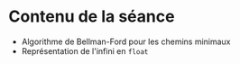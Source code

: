 # Contenu de la séance

- Algorithme de Bellman-Ford pour les chemins minimaux
- Représentation de l'infini en `float`
